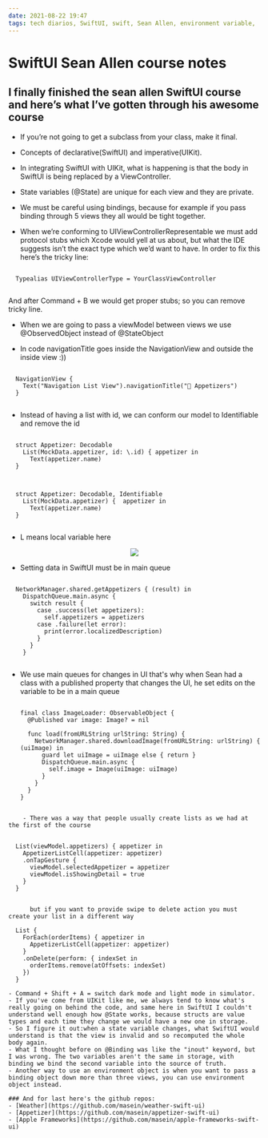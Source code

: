 ```yaml
---
date: 2021-08-22 19:47
tags: tech diarios, SwiftUI, swift, Sean Allen, environment variable, 
---
```

# SwiftUI Sean Allen course notes


## I finally finished the sean allen SwiftUI course and here’s what I’ve gotten through his awesome course  

- If you’re not going to get a subclass from your class, make it final.

- Concepts of declarative(SwiftUI) and imperative(UIKit).

- In integrating SwiftUI with UIKit, what is happening is that the body in SwiftUI is being replaced by a ViewController.

- State variables (@State) are unique for each view and they are private.

- We must be careful using bindings, because for example if you pass binding through 5 views they all would be tight together.

- When we’re conforming to UIViewControllerRepresentable we must add protocol stubs which Xcode would yell at us about, but what the IDE suggests isn’t the exact type which we’d want to have. In order to fix this here’s the tricky line:

```  

​  Typealias UIViewControllerType = YourClassViewController​  
​  
```  
​And after Command + B we would get proper stubs; so you can remove tricky line.
 

- When we are going to pass a viewModel between views we use @ObservedObject instead of @StateObject

- In code navigationTitle goes inside the NavigationView and outside the inside view :)) 

```  

​  NavigationView {
​    Text("Navigation List View").navigationTitle("🍟 Appetizers") 
​  }​  
​  
```   
  
- Instead of having a list with id, we can conform our model to Identifiable and remove the id

```  

  struct Appetizer: Decodable 
    List(MockData.appetizer, id: \.id) { appetizer in
      Text(appetizer.name)
  }​  
​  
```  
  
```  

  struct Appetizer: Decodable, Identifiable
    List(MockData.appetizer) {  appetizer in
      Text(appetizer.name)
  }​  
  ​  
```  

- L means local variable here  

<p align="center">
<img src="/SwiftUI/local-variable.png" style="border-radius:3%">
</p>

- Setting data in SwiftUI must be in main queue


```  

  NetworkManager.shared.getAppetizers { (result) in
    DispatchQueue.main.async {
      switch result {
        case .success(let appetizers):
          self.appetizers = appetizers  
        case .failure(let error):
          print(error.localizedDescription)
        } 
      }        
    }
    
```

  - We use main queues for changes in UI that's why when Sean had a class with a published property that changes the UI, he set edits on the variable to be in a main queue

    ```  

    final class ImageLoader: ObservableObject {
      @Published var image: Image? = nil 
      
      func load(fromURLString urlString: String) {
        NetworkManager.shared.downloadImage(fromURLString: urlString) { (uiImage) in
          guard let uiImage = uiImage else { return }
          DispatchQueue.main.async {
            self.image = Image(uiImage: uiImage)
          }
        }
      }
    }

```

    - There was a way that people usually create lists as we had at the first of the course  
    
```

      List(viewModel.appetizers) { appetizer in
        AppetizerListCell(appetizer: appetizer)
        .onTapGesture {
          viewModel.selectedAppetizer = appetizer
          viewModel.isShowingDetail = true
        }
      }

```  

      but if you want to provide swipe to delete action you must create your list in a different way

```

      List {
        ForEach(orderItems) { appetizer in
          AppetizerListCell(appetizer: appetizer)
        }
        .onDelete(perform: { indexSet in
          orderItems.remove(atOffsets: indexSet)
        })
      }

```
- Command + Shift + A = switch dark mode and light mode in simulator.
- If you've come from UIKit like me, we always tend to know what's really going on behind the code, and same here in SwiftUI I couldn't understand well enough how @State works, because structs are value types and each time they change we would have a new one in storage. 
- So I figure it out:when a state variable changes, what SwiftUI would understand is that the view is invalid and so recomputed the whole body again.
- What I thought before on @Binding was like the "inout" keyword, but I was wrong. The two variables aren't the same in storage, with binding we bind the second variable into the source of truth.
- Another way to use an environment object is when you want to pass a binding object down more than three views, you can use environment object instead.

### And for last here's the github repos:  
- [Weather](https://github.com/masein/weather-swift-ui)  
- [Appetizer](https://github.com/masein/appetizer-swift-ui)    
- [Apple Frameworks](https://github.com/masein/apple-frameworks-swift-ui)

